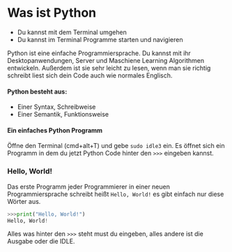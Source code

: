 # Was ist Python
* Du kannst mit dem Terminal umgehen
* Du kannst im Terminal Programme starten und navigieren

Python ist eine einfache Programmiersprache. 
Du kannst mit ihr Desktopanwendungen, Server und Maschiene Learning Algorithmen
entwickeln. Außerdem ist sie sehr leicht zu lesen, wenn man sie richtig schreibt 
liest sich dein Code auch wie normales Englisch.

#### Python besteht aus:
* Einer Syntax, Schreibweise
* Einer Semantik, Funktionsweise

#### Ein einfaches Python Programm
Öffne den Terminal (cmd+alt+T)
und gebe `sudo idle3` ein. 
Es öffnet sich ein Programm in dem du jetzt Python Code hinter 
den `>>>` eingeben kannst.
### Hello, World!
Das erste Programm jeder Programmierer in einer neuen Programmiersprache 
schreibt heißt `Hello, World!` es  gibt einfach nur diese Wörter
aus.
```python
>>>print("Hello, World!")
Hello, World!
```
Alles was hinter den `>>>` steht must du eingeben, alles andere
ist die Ausgabe oder die IDLE.

